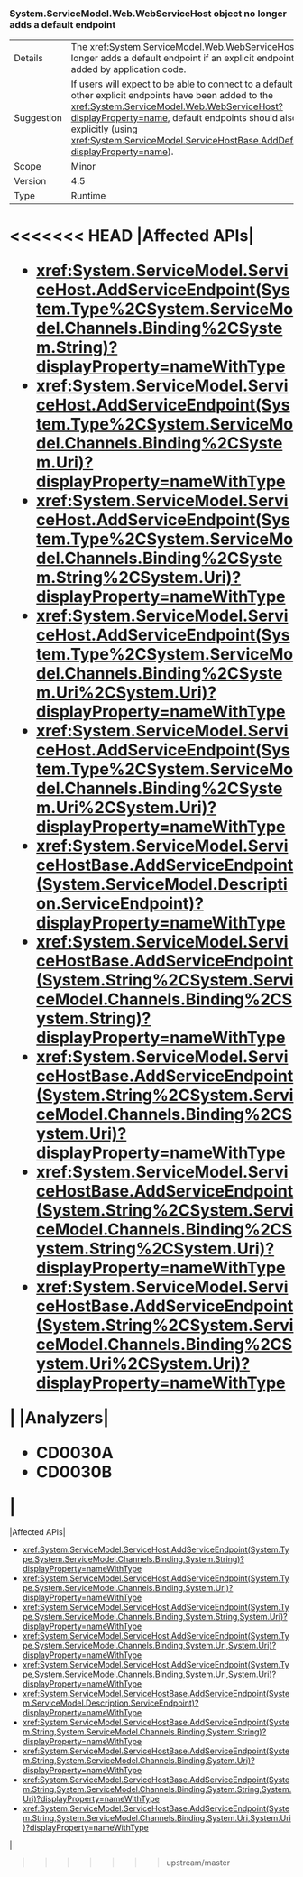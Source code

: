 ### System.ServiceModel.Web.WebServiceHost object no longer adds a default endpoint

|   |   |
|---|---|
|Details|The <xref:System.ServiceModel.Web.WebServiceHost> object no longer adds a default endpoint if an explicit endpoint has been added by application code.|
|Suggestion|If users will expect to be able to connect to a default endpoint and other explicit endpoints have been added to the <xref:System.ServiceModel.Web.WebServiceHost?displayProperty=name>, default endpoints should also be added explicitly (using <xref:System.ServiceModel.ServiceHostBase.AddDefaultEndpoints?displayProperty=name>).|
|Scope|Minor|
|Version|4.5|
|Type|Runtime|
<<<<<<< HEAD
|Affected APIs|<ul><li><xref:System.ServiceModel.ServiceHost.AddServiceEndpoint(System.Type%2CSystem.ServiceModel.Channels.Binding%2CSystem.String)?displayProperty=nameWithType></li><li><xref:System.ServiceModel.ServiceHost.AddServiceEndpoint(System.Type%2CSystem.ServiceModel.Channels.Binding%2CSystem.Uri)?displayProperty=nameWithType></li><li><xref:System.ServiceModel.ServiceHost.AddServiceEndpoint(System.Type%2CSystem.ServiceModel.Channels.Binding%2CSystem.String%2CSystem.Uri)?displayProperty=nameWithType></li><li><xref:System.ServiceModel.ServiceHost.AddServiceEndpoint(System.Type%2CSystem.ServiceModel.Channels.Binding%2CSystem.Uri%2CSystem.Uri)?displayProperty=nameWithType></li><li><xref:System.ServiceModel.ServiceHost.AddServiceEndpoint(System.Type%2CSystem.ServiceModel.Channels.Binding%2CSystem.Uri%2CSystem.Uri)?displayProperty=nameWithType></li><li><xref:System.ServiceModel.ServiceHostBase.AddServiceEndpoint(System.ServiceModel.Description.ServiceEndpoint)?displayProperty=nameWithType></li><li><xref:System.ServiceModel.ServiceHostBase.AddServiceEndpoint(System.String%2CSystem.ServiceModel.Channels.Binding%2CSystem.String)?displayProperty=nameWithType></li><li><xref:System.ServiceModel.ServiceHostBase.AddServiceEndpoint(System.String%2CSystem.ServiceModel.Channels.Binding%2CSystem.Uri)?displayProperty=nameWithType></li><li><xref:System.ServiceModel.ServiceHostBase.AddServiceEndpoint(System.String%2CSystem.ServiceModel.Channels.Binding%2CSystem.String%2CSystem.Uri)?displayProperty=nameWithType></li><li><xref:System.ServiceModel.ServiceHostBase.AddServiceEndpoint(System.String%2CSystem.ServiceModel.Channels.Binding%2CSystem.Uri%2CSystem.Uri)?displayProperty=nameWithType></li></ul>|
|Analyzers|<ul><li>CD0030A</li><li>CD0030B</li></ul>|
=======
|Affected APIs|<ul><li><xref:System.ServiceModel.ServiceHost.AddServiceEndpoint(System.Type,System.ServiceModel.Channels.Binding,System.String)?displayProperty=nameWithType></li><li><xref:System.ServiceModel.ServiceHost.AddServiceEndpoint(System.Type,System.ServiceModel.Channels.Binding,System.Uri)?displayProperty=nameWithType></li><li><xref:System.ServiceModel.ServiceHost.AddServiceEndpoint(System.Type,System.ServiceModel.Channels.Binding,System.String,System.Uri)?displayProperty=nameWithType></li><li><xref:System.ServiceModel.ServiceHost.AddServiceEndpoint(System.Type,System.ServiceModel.Channels.Binding,System.Uri,System.Uri)?displayProperty=nameWithType></li><li><xref:System.ServiceModel.ServiceHost.AddServiceEndpoint(System.Type,System.ServiceModel.Channels.Binding,System.Uri,System.Uri)?displayProperty=nameWithType></li><li><xref:System.ServiceModel.ServiceHostBase.AddServiceEndpoint(System.ServiceModel.Description.ServiceEndpoint)?displayProperty=nameWithType></li><li><xref:System.ServiceModel.ServiceHostBase.AddServiceEndpoint(System.String,System.ServiceModel.Channels.Binding,System.String)?displayProperty=nameWithType></li><li><xref:System.ServiceModel.ServiceHostBase.AddServiceEndpoint(System.String,System.ServiceModel.Channels.Binding,System.Uri)?displayProperty=nameWithType></li><li><xref:System.ServiceModel.ServiceHostBase.AddServiceEndpoint(System.String,System.ServiceModel.Channels.Binding,System.String,System.Uri)?displayProperty=nameWithType></li><li><xref:System.ServiceModel.ServiceHostBase.AddServiceEndpoint(System.String,System.ServiceModel.Channels.Binding,System.Uri,System.Uri)?displayProperty=nameWithType></li></ul>|
>>>>>>> upstream/master

